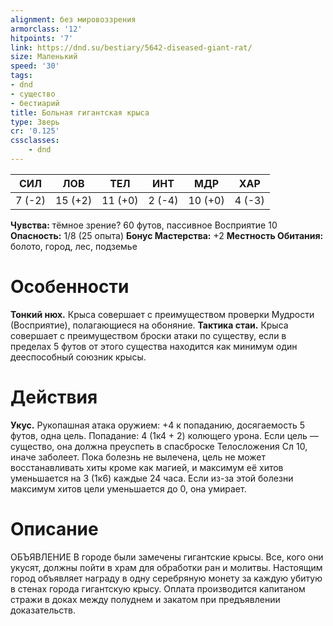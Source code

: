 ```yaml
---
alignment: без мировоззрения
armorclass: '12'
hitpoints: '7'
link: https://dnd.su/bestiary/5642-diseased-giant-rat/
size: Маленький
speed: '30'
tags:
- dnd
- существо
- бестиарий
title: Больная гигантская крыса
type: Зверь
cr: '0.125'
cssclasses:
    - dnd
---
```



| СИЛ | ЛОВ | ТЕЛ | ИНТ | МДР | ХАР |
|---|---|---|---|---|---|
| 7 (-2) | 15 (+2) | 11 (+0) | 2 (-4) | 10 (+0) | 4 (-3) |
**Чувства:** тёмное зрение? 60 футов, пассивное Восприятие 10
**Опасность:** 1/8 (25 опыта)
**Бонус Мастерства:** +2
**Местность Обитания:** болото, город, лес, подземье


# Особенности
**Тонкий нюх.** Крыса совершает с преимуществом проверки Мудрости (Восприятие), полагающиеся на обоняние.
**Тактика стаи.** Крыса совершает с преимуществом броски атаки по существу, если в пределах 5 футов от этого существа находится как минимум один дееспособный союзник крысы.


# Действия
**Укус.** Рукопашная атака оружием: +4 к попаданию, досягаемость 5 футов, одна цель. Попадание: 4 (1к4 + 2) колющего урона. Если цель — существо, она должна преуспеть в спасброске Телосложения Сл 10, иначе заболеет. Пока болезнь не вылечена, цель не может восстанавливать хиты кроме как магией, и максимум её хитов уменьшается на 3 (1к6) каждые 24 часа. Если из-за этой болезни максимум хитов цели уменьшается до 0, она умирает.


# Описание
ОБЪЯВЛЕНИЕ В городе были замечены гигантские крысы. Все, кого они укусят, должны пойти в храм для обработки ран и молитвы. Настоящим город объявляет награду в одну серебряную монету за каждую убитую в стенах города гигантскую крысу. Оплата производится капитаном стражи в доках между полуднем и закатом при предъявлении доказательств.
